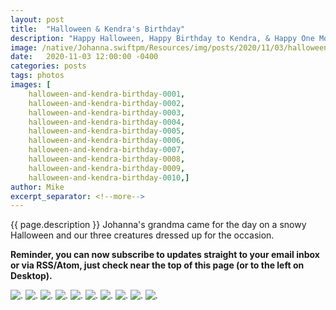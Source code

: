 ```yaml
---
layout: post
title:  "Halloween & Kendra's Birthday"
description: "Happy Halloween, Happy Birthday to Kendra, & Happy One Month to Johanna!"
image: /native/Johanna.swiftpm/Resources/img/posts/2020/11/03/halloween-and-kendra-birthday/halloween-and-kendra-birthday-preview.jpg
date:   2020-11-03 12:00:00 -0400
categories: posts
tags: photos
images: [
	halloween-and-kendra-birthday-0001, 
	halloween-and-kendra-birthday-0002,
	halloween-and-kendra-birthday-0003, 
	halloween-and-kendra-birthday-0004,
	halloween-and-kendra-birthday-0005, 
	halloween-and-kendra-birthday-0006,
	halloween-and-kendra-birthday-0007, 
	halloween-and-kendra-birthday-0008,
	halloween-and-kendra-birthday-0009, 
	halloween-and-kendra-birthday-0010,]
author: Mike
excerpt_separator: <!--more-->
---
```


{{ page.description }} <!--more--> Johanna's grandma came for the day on a snowy Halloween and our three creatures dressed up for the occasion.

**Reminder, you can now subscribe to updates straight to your email inbox or via RSS/Atom, just check near the top of this page (or to the left on Desktop).**

![.](/native/Johanna.swiftpm/Resources/img/posts/2020/11/03/halloween-and-kendra-birthday/halloween-and-kendra-birthday-0001.jpg)
![.](/native/Johanna.swiftpm/Resources/img/posts/2020/11/03/halloween-and-kendra-birthday/halloween-and-kendra-birthday-0002.jpg)
![.](/native/Johanna.swiftpm/Resources/img/posts/2020/11/03/halloween-and-kendra-birthday/halloween-and-kendra-birthday-0003.jpg)
![.](/native/Johanna.swiftpm/Resources/img/posts/2020/11/03/halloween-and-kendra-birthday/halloween-and-kendra-birthday-0004.jpg)
![.](/native/Johanna.swiftpm/Resources/img/posts/2020/11/03/halloween-and-kendra-birthday/halloween-and-kendra-birthday-0005.jpg)
![.](/native/Johanna.swiftpm/Resources/img/posts/2020/11/03/halloween-and-kendra-birthday/halloween-and-kendra-birthday-0006.jpg)
![.](/native/Johanna.swiftpm/Resources/img/posts/2020/11/03/halloween-and-kendra-birthday/halloween-and-kendra-birthday-0007.jpg)
![.](/native/Johanna.swiftpm/Resources/img/posts/2020/11/03/halloween-and-kendra-birthday/halloween-and-kendra-birthday-0008.jpg)
![.](/native/Johanna.swiftpm/Resources/img/posts/2020/11/03/halloween-and-kendra-birthday/halloween-and-kendra-birthday-0009.jpg)
![.](/native/Johanna.swiftpm/Resources/img/posts/2020/11/03/halloween-and-kendra-birthday/halloween-and-kendra-birthday-0010.jpg)
